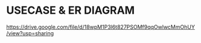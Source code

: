 # USECASE & ER DIAGRAM

https://drive.google.com/file/d/18wpM1P3l6t827PSOMf9qqOwlwcMmOhUY/view?usp=sharing

